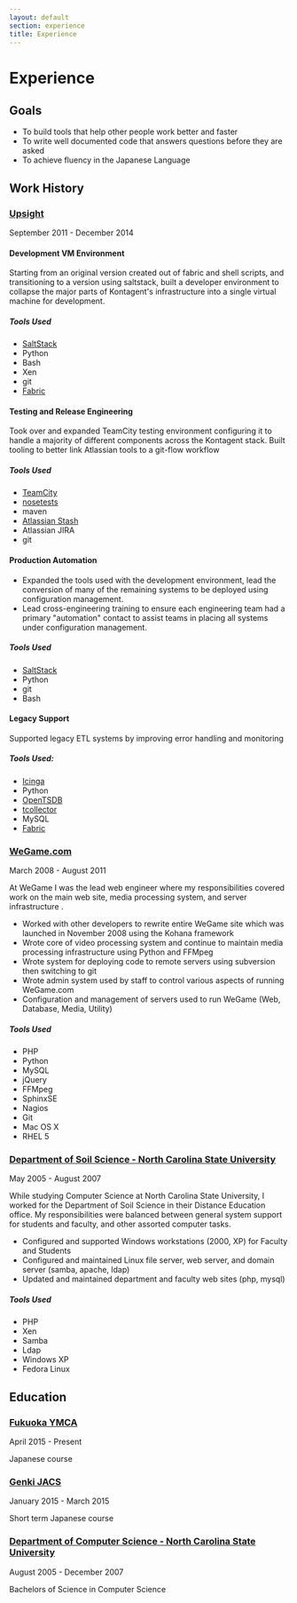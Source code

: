```yaml
---
layout: default
section: experience
title: Experience
---
```

# Experience

## Goals
* To build tools that help other people work better and faster
* To write well documented code that answers questions before they are asked
* To achieve fluency in the Japanese Language

## Work History

### [Upsight](http://www.upsight.com)

September 2011 - December 2014

#### Development VM Environment

Starting from an original version created out of fabric and shell scripts, and transitioning to a version using saltstack, built a developer environment to collapse the major parts of Kontagent's infrastructure into a single virtual machine for development.

##### Tools Used
 * [SaltStack](http://www.saltstack.com/)
 * Python
 * Bash
 * Xen
 * git
 * [Fabric](http://www.fabfile.org/)

#### Testing and Release Engineering

Took over and expanded TeamCity testing environment configuring it to handle a majority of different components across the Kontagent stack.
Built tooling to better link Atlassian tools to a git-flow workflow

##### Tools Used
 * [TeamCity](http://www.jetbrains.com/teamcity/)
 * [nosetests](https://nose.readthedocs.org/)
 * maven
 * [Atlassian Stash](https://www.atlassian.com/software/stash)
 * Atlassian JIRA
 * git

#### Production Automation

 * Expanded the tools used with the development environment, lead the conversion of many of the remaining systems to be deployed using configuration management.
 * Lead cross-engineering training to ensure each engineering team had a primary "automation" contact to assist teams in placing all systems under configuration management.

##### Tools Used
 * [SaltStack](http://www.saltstack.com/)
 * Python
 * git
 * Bash

#### Legacy Support

Supported legacy ETL systems by improving error handling and monitoring

##### Tools Used:
 * [Icinga](https://www.icinga.org/)
 * Python
 * [OpenTSDB](http://opentsdb.net/)
 * [tcollector](https://github.com/OpenTSDB/tcollector)
 * MySQL
 * [Fabric](http://www.fabfile.org/)

### [WeGame.com](http://www.wegame.com/)

March 2008 - August 2011

At WeGame I was the lead web engineer where my responsibilities covered work
on the main web site, media processing system, and server infrastructure .

* Worked with other developers to rewrite entire WeGame site which was launched in November 2008 using the Kohana framework
* Wrote core of video processing system and continue to maintain media processing infrastructure using Python and FFMpeg
* Wrote system for deploying code to remote servers using subversion then switching to git
* Wrote admin system used by staff to control various aspects of running WeGame.com
* Configuration and management of servers used to run WeGame (Web, Database, Media, Utility)

##### Tools Used
 * PHP
 * Python
 * MySQL
 * jQuery
 * FFMpeg
 * SphinxSE
 * Nagios
 * Git
 * Mac OS X
 * RHEL 5

### [Department of Soil Science - North Carolina State University](http://www.soil.ncsu.edu/)

May 2005 - August 2007

While studying Computer Science at North Carolina State University, I worked for the Department of Soil Science in their Distance Education office.  My responsibilities were balanced between general system support for students and faculty, and other assorted computer tasks.

* Configured and supported Windows workstations (2000, XP) for Faculty and Students
* Configured and maintained Linux file server, web server, and domain server (samba, apache, ldap)
* Updated and maintained department and faculty web sites (php, mysql)

##### Tools Used
 * PHP
 * Xen
 * Samba
 * Ldap
 * Windows XP
 * Fedora Linux

## Education

### [Fukuoka YMCA](http://www.fukuoka-ymca.or.jp/japanese/course)

April 2015 - Present

Japanese course

### [Genki JACS](http://www.genkijacs.com/)

January 2015 - March 2015

Short term Japanese course

### [Department of Computer Science - North Carolina State University](http://www.csc.ncsu.edu/)

August 2005 - December 2007

Bachelors of Science in Computer Science
